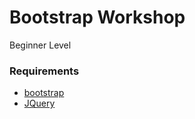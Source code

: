 Bootstrap Workshop
==========================
Beginner Level

### Requirements
 - [bootstrap](https://getbootstrap.com/docs/3.3/)
 - [JQuery](http://api.jqueryui.com/)
